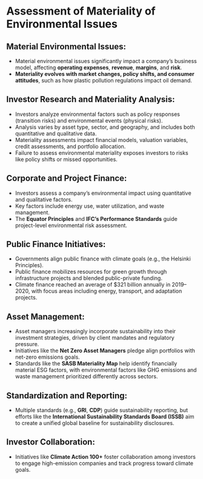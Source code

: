 # Assessment of Materiality of Environmental Issues

## Material Environmental Issues:
- Material environmental issues significantly impact a company’s business model, affecting **operating expenses**, **revenue**, **margins**, and **risk**.
- **Materiality evolves with market changes, policy shifts, and consumer attitudes**, such as how plastic pollution regulations impact oil demand.

## Investor Research and Materiality Analysis:
- Investors analyze environmental factors such as policy responses (transition risks) and environmental events (physical risks).
- Analysis varies by asset type, sector, and geography, and includes both quantitative and qualitative data.
- Materiality assessments impact financial models, valuation variables, credit assessments, and portfolio allocation.
- Failure to assess environmental materiality exposes investors to risks like policy shifts or missed opportunities.

## Corporate and Project Finance:
- Investors assess a company’s environmental impact using quantitative and qualitative factors.
- Key factors include energy use, water utilization, and waste management.
- The **Equator Principles** and **IFC’s Performance Standards** guide project-level environmental risk assessment.

## Public Finance Initiatives:
- Governments align public finance with climate goals (e.g., the Helsinki Principles).
- Public finance mobilizes resources for green growth through infrastructure projects and blended public-private funding.
- Climate finance reached an average of $321 billion annually in 2019–2020, with focus areas including energy, transport, and adaptation projects.

## Asset Management:
- Asset managers increasingly incorporate sustainability into their investment strategies, driven by client mandates and regulatory pressure.
- Initiatives like the **Net Zero Asset Managers** pledge align portfolios with net-zero emissions goals.
- Standards like the **SASB Materiality Map** help identify financially material ESG factors, with environmental factors like GHG emissions and waste management prioritized differently across sectors.

## Standardization and Reporting:
- Multiple standards (e.g., **GRI**, **CDP**) guide sustainability reporting, but efforts like the **International Sustainability Standards Board (ISSB)** aim to create a unified global baseline for sustainability disclosures.

## Investor Collaboration:
- Initiatives like **Climate Action 100+** foster collaboration among investors to engage high-emission companies and track progress toward climate goals.
